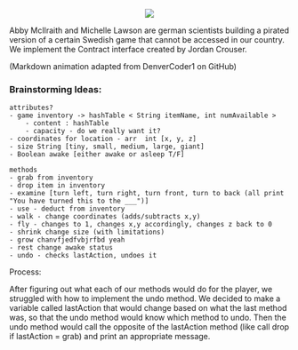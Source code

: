 <p align="center">
  <a href="https://github.com/DenverCoder1/readme-typing-svg"><img src="https://readme-typing-svg.herokuapp.com?lines=meinKraft&center=true&width=500&height=50"></a>
</p>
<p>
Abby McIlraith and Michelle Lawson are german scientists building a pirated version of a certain Swedish game that cannot be accessed in our country. We implement the Contract interface created by Jordan Crouser.

(Markdown animation adapted from DenverCoder1 on GitHub)
</p>

<h3>Brainstorming Ideas:</h3>

    attributes?
    - game inventory -> hashTable < String itemName, int numAvailable >
        - content : hashTable
        - capacity - do we really want it?
    - coordinates for location - arr  int [x, y, z]
    - size String [tiny, small, medium, large, giant]
    - Boolean awake [either awake or asleep T/F]

    methods
    - grab from inventory
    - drop item in inventory
    - examine [turn left, turn right, turn front, turn to back (all print "You have turned this to the ___")]
    - use - deduct from inventory
    - walk - change coordinates (adds/subtracts x,y)
    - fly - changes to 1, changes x,y accordingly, changes z back to 0
    - shrink change size (with limitations)
    - grow chanvfjedfvbjrfbd yeah
    - rest change awake status
    - undo - checks lastAction, undoes it


Process:

After figuring out what each of our methods would do for the player, we struggled with how to implement the undo method. We decided to make a variable called lastAction that would change based on what the last method was, so that the undo method would know which method to undo. Then the undo method would call the opposite of the lastAction method (like call drop if lastAction = grab) and print an appropriate message. 




